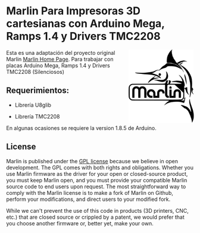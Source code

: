 # Marlin Para Impresoras 3D cartesianas con Arduino Mega, Ramps 1.4 y Drivers TMC2208

<img align="right" width=175 src="buildroot/share/pixmaps/logo/marlin-250.png" />

Esta es una adaptación del proyecto original Marlin [Marlin Home Page](https://marlinfw.org/).
Para trabajar con placas Arduino Mega, Ramps 1.4 y Drivers TMC2208 (Silenciosos)

## Requerimientos:

* Librería U8glib

* Librería TMC2208

En algunas ocasiones se requiere la version 1.8.5 de Arduino.

## License

Marlin is published under the [GPL license](/LICENSE) because we believe in open development. The GPL comes with both rights and obligations. Whether you use Marlin firmware as the driver for your open or closed-source product, you must keep Marlin open, and you must provide your compatible Marlin source code to end users upon request. The most straightforward way to comply with the Marlin license is to make a fork of Marlin on Github, perform your modifications, and direct users to your modified fork.

While we can't prevent the use of this code in products (3D printers, CNC, etc.) that are closed source or crippled by a patent, we would prefer that you choose another firmware or, better yet, make your own.

